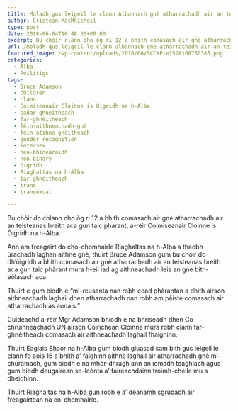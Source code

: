 ```yaml
---
title: Moladh gus leigeil le clann Albannach gnè atharrachadh air an teisteanas breith aca
author: Crìstean MacMhìcheil
type: post
date: 2018-06-04T10:48:30+00:00
excerpt: Bu chòir clann cho òg ri 12 a bhith comasach air gnè atharrachadh air an teisteanas breith aca gun taic phàrant, a-rèir Coimiseanair Cloinne is Òigridh na h-Alba.
url: /moladh-gus-leigeil-le-clann-albannach-gne-atharrachadh-air-an-teisteanas-breith-aca/
featured_image: /wp-content/uploads/2018/06/SCCYP-e1528108750385.png
categories:
  - Alba
  - Poilitigs
tags:
  - Bruce Adamson
  - children
  - clann
  - Coimiseanair Cloinne is Òigridh na h-Alba
  - eadar-ghnèitheach
  - far-ghnèitheach
  - fèin-aithneachadh-gnè
  - fèin-atihne-gnèitheach
  - gender recognition
  - intersex
  - neo-bhìnearaidh
  - non-binary
  - òigridh
  - Riaghaltas na h-Alba
  - tar-ghnèitheach
  - trans
  - transexual

---
```

Bu chòir do chlann cho òg ri 12 a bhith comasach air gnè atharrachadh air an teisteanas breith aca gun taic phàrant, a-rèir Coimiseanair Cloinne is Òigridh na h-Alba.

Ann am freagairt do cho-chomhairle Riaghaltas na h-Alba a thaobh ùrachadh laghan aithne gnè, thuirt Bruce Adamson gum bu choir do dh&#8217;òigridh a bhith comasach air gnè atharrachadh air an teisteanas breith aca gun taic phàrant mura h-eil iad ag aithneachadh leis an gnè bith-eòlasach aca.

Thuirt e gum biodh e &#8220;mì-reusanta nan robh cead phàrantan a dhìth airson aithneachadh laghail dhen atharrachadh nan robh am pàiste comasach air atharrachadh às aonais.&#8221;

Cuideachd a-rèir Mgr Adamson bhiodh e na bhriseadh dhen Co-chruinneachadh UN airson Còirichean Cloinne mura robh clann tar-ghnèitheach comasach air aithneachadh laghail fhaighinn.

Thuirt Eaglais Shaor na h-Alba gum biodh gluasad sam bith gus leigeil le clann fo aois 16 a bhith a&#8217; faighinn aithne laghail air atharrachadh gnè mì-chùramach, gum biodh e na mhòr-dhragh ann an iomadh teaghlach agus gum biodh deugairean so-leònta a&#8217; faireachdainn troimh-chèile mu a dheidhinn.

Thuirt Riaghaltas na h-Alba gun robh e a&#8217; dèanamh sgrùdadh air freagairtean na co-chomhairle.